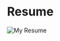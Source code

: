 # Resume

![My Resume](https://drive.google.com/file/d/17nlT9kZu3LHedBdWLBwq6moRTImQMv6c/view?usp=sharing)

